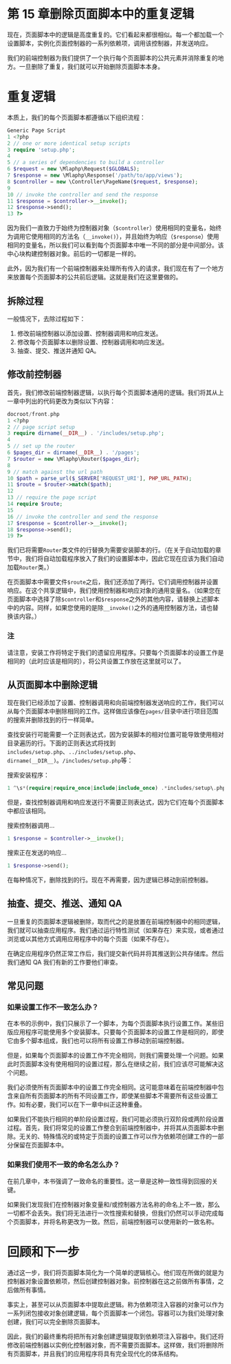 # 第 15 章删除页面脚本中的重复逻辑

现在，页面脚本中的逻辑是高度重复的。它们看起来都很相似。每一个都加载一个设置脚本，实例化页面控制器的一系列依赖项，调用该控制器，并发送响应。

我们的前端控制器为我们提供了一个执行每个页面脚本的公共元素并消除重复的地方。一旦删除了重复，我们就可以开始删除页面脚本本身。

# 重复逻辑

本质上，我们的每个页面脚本都遵循以下组织流程：

```php
Generic Page Script
1 <?php
2 // one or more identical setup scripts
3 require 'setup.php';
4
5 // a series of dependencies to build a controller
6 $request = new \Mlaphp\Request($GLOBALS);
7 $response = new \Mlaphp\Response('/path/to/app/views');
8 $controller = new \Controller\PageName($request, $response);
9
10 // invoke the controller and send the response
11 $response = $controller->__invoke();
12 $response->send();
13 ?>
```

因为我们一直致力于始终为控制器对象（`$controller`）使用相同的变量名，始终为调用它使用相同的方法名（`__invoke()`），并且始终为响应（`$response`）使用相同的变量名，所以我们可以看到每个页面脚本中唯一不同的部分是中间部分。该中心块构建控制器对象。前后的一切都是一样的。

此外，因为我们有一个前端控制器来处理所有传入的请求，我们现在有了一个地方来放置每个页面脚本的公共前后逻辑。这就是我们在这里要做的。

## 拆除过程

一般情况下，去除过程如下：

1.  修改前端控制器以添加设置、控制器调用和响应发送。
2.  修改每个页面脚本以删除设置、控制器调用和响应发送。
3.  抽查、提交、推送并通知 QA。

## 修改前控制器

首先，我们修改前端控制器逻辑，以执行每个页面脚本通用的逻辑。我们将其从上一章中列出的代码更改为类似以下内容：

```php
docroot/front.php
1 <?php
2 // page script setup
3 require dirname(__DIR__) . '/includes/setup.php';
4
5 // set up the router
6 $pages_dir = dirname(__DIR__) . '/pages';
7 $router = new \Mlaphp\Router($pages_dir);
8
9 // match against the url path
10 $path = parse_url($_SERVER['REQUEST_URI'], PHP_URL_PATH);
11 $route = $router->match($path);
12
13 // require the page script
14 require $route;
15
16 // invoke the controller and send the response
17 $response = $controller->__invoke();
18 $response->send();
19 ?>
```

我们已将需要`Router`类文件的行替换为需要安装脚本的行。（在关于自动加载的章节中，我们将自动加载程序放入了我们的设置脚本中，因此它现在应该为我们自动加载`Router`类。）

在页面脚本中需要文件`$route`之后，我们还添加了两行。它们调用控制器并设置响应。在这个共享逻辑中，我们使用控制器和响应对象的通用变量名。（如果您在页面脚本中选择了除`$controller`和`$response`之外的其他内容，请替换上述脚本中的内容。同样，如果您使用的是除`__invoke()`之外的通用控制器方法，请也替换该内容。）

### 注

请注意，安装工作将特定于我们的遗留应用程序。只要每个页面脚本的设置工作是相同的（此时应该是相同的），将公共设置工作放在这里就可以了。

## 从页面脚本中删除逻辑

现在我们已经添加了设置、控制器调用和向前端控制器发送响应的工作，我们可以从每个页面脚本中删除相同的工作。这样做应该像在`pages/`目录中进行项目范围的搜索并删除找到的行一样简单。

查找安装行可能需要一个正则表达式，因为安装脚本的相对位置可能导致使用相对目录遍历的行。下面的正则表达式将找到`includes/setup.php`、`../includes/setup.php`、`dirname(__DIR__)`。`/includes/setup.php`等：

搜索安装程序：

```php
1 ^\s*(require|require_once|include|include_once) .*includes/setup\.php.*$

```

但是，查找控制器调用和响应发送行不需要正则表达式，因为它们在每个页面脚本中都应该相同。

搜索控制器调用…

```php
1 $response = $controller->__invoke();

```

搜索正在发送的响应…

```php
1 $response->send();

```

在每种情况下，删除找到的行。现在不再需要，因为逻辑已移动到前控制器。

## 抽查、提交、推送、通知 QA

一旦重复的页面脚本逻辑被删除，取而代之的是放置在前端控制器中的相同逻辑，我们就可以抽查应用程序。我们通过运行特性测试（如果存在）来实现，或者通过浏览或以其他方式调用应用程序中的每个页面（如果不存在）。

在确定应用程序仍然正常工作后，我们提交新代码并将其推送到公共存储库。然后我们通知 QA 我们有新的工作要他们审查。

## 常见问题

### 如果设置工作不一致怎么办？

在本书的示例中，我们只展示了一个脚本，为每个页面脚本执行设置工作。某些旧版应用程序可能使用多个安装脚本。只要每个页面脚本的设置工作是相同的，即使它由多个脚本组成，我们也可以将所有设置工作移动到前端控制器。

但是，如果每个页面脚本的设置工作不完全相同，则我们需要处理一个问题。如果此时页面脚本没有使用相同的设置过程，那么在继续之前，我们应该尽可能解决这个问题。

我们必须使所有页面脚本中的设置工作完全相同。这可能意味着在前端控制器中包含来自所有页面脚本的所有不同设置工作，即使某些脚本不需要所有这些设置工作。如有必要，我们可以在下一章中纠正这种重叠。

如果我们不能执行相同的单阶段设置过程，我们可能必须执行双阶段或两阶段设置过程。首先，我们将常见的设置工作整合到前端控制器中，并将其从页面脚本中删除。无关的、特殊情况的或特定于页面的设置工作可以作为依赖项创建工作的一部分保留在页面脚本中。

### 如果我们使用不一致的命名怎么办？

在前几章中，本书强调了一致命名的重要性。这一章是这种一致性得到回报的关键。

如果我们发现我们在控制器对象变量和/或控制器方法名称的命名上不一致，那么一切都不会丢失。我们将无法进行一次性搜索和替换，但我们仍然可以手动完成每个页面脚本，并将名称更改为一致。然后，前端控制器可以使用新的一致名称。

# 回顾和下一步

通过这一步，我们将页面脚本简化为一个简单的逻辑核心。他们现在所做的就是为控制器对象设置依赖项，然后创建控制器对象。前控制器在这之前做所有事情，之后做所有事情。

事实上，甚至可以从页面脚本中提取此逻辑。称为依赖项注入容器的对象可以作为一系列闭包接收对象创建逻辑，每个页面脚本一个闭包。容器可以为我们处理对象创建，我们可以完全删除页面脚本。

因此，我们的最终重构将把所有对象创建逻辑提取到依赖项注入容器中。我们还将修改前端控制器以实例化控制器对象，而不需要页面脚本。这样做，我们将删除所有页面脚本，并且我们的应用程序将具有完全现代化的体系结构。